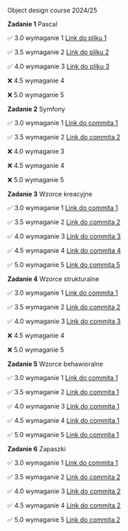 Object design course 2024/25

**Zadanie 1** Pascal

:white_check_mark: 3.0 wymaganie 1 [Link do pliku 1](https://github.com/Janszczyrek/object_design/blob/master/1/3/generator.pas)

:white_check_mark: 3.5 wymaganie 2 [Link do pliku 2](https://github.com/Janszczyrek/object_design/blob/master/1/35/sort.pas)

:white_check_mark: 4.0 wymaganie 3 [Link do pliku 3](https://github.com/Janszczyrek/object_design/blob/master/1/4/generator.pas)

:x: 4.5 wymaganie 4

:x: 5.0 wymaganie 5 

**Zadanie 2** Symfony

:white_check_mark: 3.0 wymaganie 1 [Link do commita 1](https://github.com/Janszczyrek/object_design/commit/dd828a49ce217fae3e16eb8138aa8654bead495d)

:white_check_mark: 3.5 wymaganie 2 [Link do commita 2](https://github.com/Janszczyrek/object_design/commit/5cea8ba7b07df44f730cd7b98d38a247a00de28f)

:x: 4.0 wymaganie 3

:x: 4.5 wymaganie 4

:x: 5.0 wymaganie 5

**Zadanie 3** Wzorce kreacyjne

:white_check_mark: 3.0 wymaganie 1 [Link do commita 1](https://github.com/Janszczyrek/object_design/commit/453a02693480f845fbad3cb644753559f22836c4)

:white_check_mark: 3.5 wymaganie 2 [Link do commita 2](https://github.com/Janszczyrek/object_design/commit/517d78b89aeefa385c8ef8f20ad3a9430b241115)

:white_check_mark: 4.0 wymaganie 3 [Link do commita 3](https://github.com/Janszczyrek/object_design/commit/0249fcd7aff5b9f1fd6bad993ac29978150d534d)

:white_check_mark: 4.5 wymaganie 4 [Link do commita 4](https://github.com/Janszczyrek/object_design/commit/8facae115823436cf3711754d0407748756bb5fa)

:white_check_mark: 5.0 wymaganie 5 [Link do commita 5](https://github.com/Janszczyrek/object_design/commit/45bc337389c7f09ca8317d0f7a9c48e27b05fb38)

**Zadanie 4** Wzorce strukturalne

:white_check_mark: 3.0 wymaganie 1 [Link do commita 1](https://github.com/Janszczyrek/object_design/commit/20c5557516c449666a5ff42e877133ab1b16fd2b)

:white_check_mark: 3.5 wymaganie 2 [Link do commita 2](https://github.com/Janszczyrek/object_design/commit/8dee89b5fd69f6cc7c2f008873b29c8c66a4ed05)

:white_check_mark: 4.0 wymaganie 3 [Link do commita 3](https://github.com/Janszczyrek/object_design/commit/ed7f170f953cced6e745c4a79f20837116455a65)

:x: 4.5 wymaganie 4

:x: 5.0 wymaganie 5

**Zadanie 5** Wzorce behawioralne

:white_check_mark: 3.0 wymaganie 1 [Link do commita 1](https://github.com/Janszczyrek/object_design/commit/bf1617c5d4c914dfe52e86f2401ac36ba1342be1)

:white_check_mark: 3.5 wymaganie 2 [Link do commita 1](https://github.com/Janszczyrek/object_design/commit/bf1617c5d4c914dfe52e86f2401ac36ba1342be1)

:white_check_mark: 4.0 wymaganie 3 [Link do commita 1](https://github.com/Janszczyrek/object_design/commit/bf1617c5d4c914dfe52e86f2401ac36ba1342be1)

:white_check_mark: 4.5 wymaganie 4 [Link do commita 1](https://github.com/Janszczyrek/object_design/commit/bf1617c5d4c914dfe52e86f2401ac36ba1342be1)

:white_check_mark: 5.0 wymaganie 5 [Link do commita 1](https://github.com/Janszczyrek/object_design/commit/bf1617c5d4c914dfe52e86f2401ac36ba1342be1)

**Zadanie 6** Zapaszki

:white_check_mark: 3.0 wymaganie 1 [Link do commita 1](https://github.com/Janszczyrek/frontend_5/commit/38a60b1b46e32903504889c72261b01dc7d0e450)

:white_check_mark: 3.5 wymaganie 2 [Link do commita 2](https://github.com/Janszczyrek/frontend_5/commit/d0a08580cd16486d514605523b587b7e0f6c1be7)

:white_check_mark: 4.0 wymaganie 3 [Link do commita 2](https://github.com/Janszczyrek/frontend_5/commit/d0a08580cd16486d514605523b587b7e0f6c1be7)

:white_check_mark: 4.5 wymaganie 4 [Link do commita 2](https://github.com/Janszczyrek/frontend_5/commit/d0a08580cd16486d514605523b587b7e0f6c1be7)

:white_check_mark: 5.0 wymaganie 5 [Link do commita 2](https://github.com/Janszczyrek/frontend_5/commit/d0a08580cd16486d514605523b587b7e0f6c1be7)